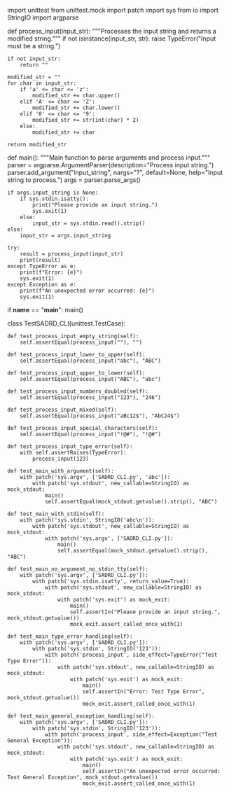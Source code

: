 import unittest
from unittest.mock import patch
import sys
from io import StringIO
import argparse

def process_input(input_str):
    """Processes the input string and returns a modified string."""
    if not isinstance(input_str, str):
        raise TypeError("Input must be a string.")

    if not input_str:
        return ""

    modified_str = ""
    for char in input_str:
        if 'a' <= char <= 'z':
            modified_str += char.upper()
        elif 'A' <= char <= 'Z':
            modified_str += char.lower()
        elif '0' <= char <= '9':
            modified_str += str(int(char) * 2)
        else:
            modified_str += char

    return modified_str

def main():
    """Main function to parse arguments and process input."""
    parser = argparse.ArgumentParser(description="Process input string.")
    parser.add_argument("input_string", nargs="?", default=None, help="Input string to process.")
    args = parser.parse_args()

    if args.input_string is None:
        if sys.stdin.isatty():
            print("Please provide an input string.")
            sys.exit(1)
        else:
            input_str = sys.stdin.read().strip()
    else:
        input_str = args.input_string

    try:
        result = process_input(input_str)
        print(result)
    except TypeError as e:
        print(f"Error: {e}")
        sys.exit(1)
    except Exception as e:
        print(f"An unexpected error occurred: {e}")
        sys.exit(1)

if __name__ == "__main__":
    main()

class TestSADRD_CLI(unittest.TestCase):

    def test_process_input_empty_string(self):
        self.assertEqual(process_input(""), "")

    def test_process_input_lower_to_upper(self):
        self.assertEqual(process_input("abc"), "ABC")

    def test_process_input_upper_to_lower(self):
        self.assertEqual(process_input("ABC"), "abc")

    def test_process_input_numbers_doubled(self):
        self.assertEqual(process_input("123"), "246")

    def test_process_input_mixed(self):
        self.assertEqual(process_input("aBc12$"), "AbC24$")

    def test_process_input_special_characters(self):
        self.assertEqual(process_input("!@#"), "!@#")

    def test_process_input_type_error(self):
        with self.assertRaises(TypeError):
            process_input(123)

    def test_main_with_argument(self):
        with patch('sys.argv', ['SADRD_CLI.py', 'abc']):
            with patch('sys.stdout', new_callable=StringIO) as mock_stdout:
                main()
                self.assertEqual(mock_stdout.getvalue().strip(), "ABC")

    def test_main_with_stdin(self):
        with patch('sys.stdin', StringIO('abc\n')):
            with patch('sys.stdout', new_callable=StringIO) as mock_stdout:
                with patch('sys.argv', ['SADRD_CLI.py']):
                    main()
                    self.assertEqual(mock_stdout.getvalue().strip(), "ABC")

    def test_main_no_argument_no_stdin_tty(self):
        with patch('sys.argv', ['SADRD_CLI.py']):
            with patch('sys.stdin.isatty', return_value=True):
                with patch('sys.stdout', new_callable=StringIO) as mock_stdout:
                    with patch('sys.exit') as mock_exit:
                        main()
                        self.assertIn("Please provide an input string.", mock_stdout.getvalue())
                        mock_exit.assert_called_once_with(1)

    def test_main_type_error_handling(self):
        with patch('sys.argv', ['SADRD_CLI.py']):
            with patch('sys.stdin', StringIO('123')):
                with patch('process_input', side_effect=TypeError("Test Type Error")):
                    with patch('sys.stdout', new_callable=StringIO) as mock_stdout:
                        with patch('sys.exit') as mock_exit:
                            main()
                            self.assertIn("Error: Test Type Error", mock_stdout.getvalue())
                            mock_exit.assert_called_once_with(1)

    def test_main_general_exception_handling(self):
        with patch('sys.argv', ['SADRD_CLI.py']):
            with patch('sys.stdin', StringIO('123')):
                with patch('process_input', side_effect=Exception("Test General Exception")):
                    with patch('sys.stdout', new_callable=StringIO) as mock_stdout:
                        with patch('sys.exit') as mock_exit:
                            main()
                            self.assertIn("An unexpected error occurred: Test General Exception", mock_stdout.getvalue())
                            mock_exit.assert_called_once_with(1)
